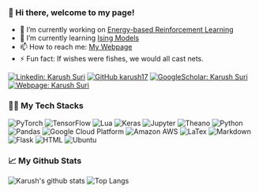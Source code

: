 ### 👋 Hi there, welcome to my page!


- 🔭 I’m currently working on [Energy-based Reinforcement Learning](https://arxiv.org/abs/2009.09842)
- 🌱 I’m currently learning [Ising Models](https://github.com/karush17/Ising-notes)
- 📫 How to reach me: [My Webpage](https://karush17.github.io/)
- ⚡ Fun fact: If wishes were fishes, we would all cast nets.

[![Linkedin: Karush Suri](https://img.shields.io/badge/-KarushSuri-blue?style=flat-square&logo=Linkedin&logoColor=white&link=https://www.linkedin.com/in/karush-suri-65139a155/)](https://www.linkedin.com/in/karush-suri-65139a155/)
[![GitHub karush17](https://img.shields.io/github/followers/karush17?label=follow&style=social)](https://github.com/karush17)
[![GoogleScholar: Karush Suri](https://img.shields.io/badge/-KarushSuri-blue?style=flat-square&logo=Google&logoColor=white&link=https://scholar.google.co.in/citations?user=ZFCHp9gAAAAJ&hl=en)](https://scholar.google.co.in/citations?user=ZFCHp9gAAAAJ&hl=en)
[![Webpage: Karush Suri](https://img.shields.io/badge/-KarushSuri-purple?style=flat-square&logo=HTML5&logoColor=white&link=https://karush17.github.io/)](https://karush17.github.io/)

### 👨‍💻 My Tech Stacks
<p>
  <img alt="PyTorch" src="https://img.shields.io/badge/-PyTorch-EE4C2C?style=flat-square&logo=PyTorch&logoColor=white" />
  <img alt="TensorFlow" src="https://img.shields.io/badge/-TensorFlow-FF6F00?style=flat-square&logo=TensorFlow&logoColor=white" />
  <img alt="Lua" src="https://img.shields.io/badge/-Lua-ADD8E6?style=flat-square&logo=Lua&logoColor=white" />
  <img alt="Keras" src="https://img.shields.io/badge/-Keras-8B0000?style=flat-square&logo=Keras&logoColor=white" />
  <img alt="Jupyter" src="https://img.shields.io/badge/-Jupyter-F37626?style=flat-square&logo=Jupyter&logoColor=white" />
  <img alt="Theano" src="https://img.shields.io/badge/-Theano-0000A0?style=flat-square&logo=Theano&logoColor=white" />
  <img alt="Python" src="https://img.shields.io/badge/-Python-3776AB?style=flat-square&logo=Python&logoColor=white" />
  <img alt="Pandas" src="https://img.shields.io/badge/-Pandas-150458?style=flat-square&logo=Pandas&logoColor=white" />
  <img alt="Google Cloud Platform" src="https://img.shields.io/badge/-Google_Cloud_Platform-1a73e8?style=flat-square&logo=google-cloud&logoColor=white" />
  <img alt="Amazon AWS" src="https://img.shields.io/badge/-Amazon_AWS-232F3E?style=flat-square&logo=amazon-aws&logoColor=white" />
  <img alt="LaTex" src="https://img.shields.io/badge/-LaTex-008080?style=flat-square&logo=latex&logoColor=white" />
  <img alt="Markdown" src="https://img.shields.io/badge/-Markdown-FFFF00?style=flat-square&logo=markdown&logoColor=black" />
  <img alt="Flask" src="https://img.shields.io/badge/-Flask-000000?style=flat-square&logo=flask&logoColor=white" />
  <img alt="HTML" src="https://img.shields.io/badge/-HTML-FF00FF?style=flat-square&logo=HTML5&logoColor=white" />
  <img alt="Ubuntu" src="https://img.shields.io/badge/-Ubuntu-FFD700?style=flat-square&logo=ubuntu&logoColor=white" />
</p>

### 📈 My Github Stats
![Karush's github stats](https://github-readme-stats.vercel.app/api?username=karush17&hide=prs&theme=dark&show_icons=true&count_private=true)
![Top Langs](https://github-readme-stats.vercel.app/api/top-langs/?username=karush17&layout=compact&theme=dark)





